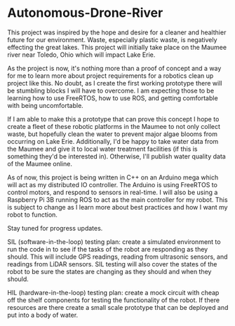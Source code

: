 # Autonomous-Drone-River
This project was inspired by the hope and desire for a cleaner and healthier future for our environment. Waste, especially plastic waste, is negatively effecting the great
lakes. This project will initially take place on the Maumee river near Toledo, Ohio which will impact Lake Erie. 

As the project is now, it's nothing more than a proof of concept and a way for me to learn more about project requirements for a robotics clean up project like this. 
No doubt, as I create the first working prototype there will be stumbling blocks I will have to overcome. I am expecting those to be learning how to use FreeRTOS, how to use
ROS, and getting comfortable with being uncomfortable. 

If I am able to make this a prototype that can prove this concept I hope to create a fleet of these robotic platforms in the Maumee to not only collect waste, but hopefully
clean the water to prevent major algae blooms from occurring on Lake Erie. Additionally, I'd be happy to take water data from the Maumee and give it to local water treatment
facilities (if this is something they'd be interested in). Otherwise, I'll publish water quality data of the Maumee online.

As of now, this project is being written in C++ on an Arduino mega which will act as my distributed IO controller. The Arduino is using FreeRTOS to control motors, and respond
to sensors in real-time. I will also be using a Raspberry Pi 3B running ROS to act as the main controller for my robot. This is subject to change as I learn more about best
practices and how I want my robot to function. 

Stay tuned for progress updates.

SIL (software-in-the-loop) testing plan: create a simulated environment to run the code in to see if the tasks of the robot are responding as they 
should. This will include GPS readings, reading from ultrasonic sensors, and readings from LiDAR sensors. SIL testing will also cover the states of the robot to be sure the 
states are changing as they should and when they should.

HIL (hardware-in-the-loop) testing plan: create a mock circuit with cheap off the shelf components for testing the functionality of the robot. If there resources are there 
create a small scale prototype that can be deployed and put into a body of water.
